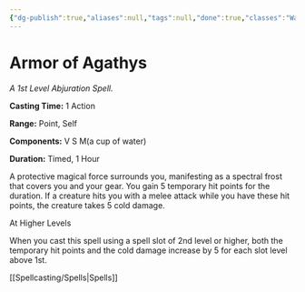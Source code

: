 ```yaml
---
{"dg-publish":true,"aliases":null,"tags":null,"done":true,"classes":"Warlock,","spellLevel":1,"school":"Abjuration","source":"PHB","permalink":"/spells/armor-of-agathys/","dgHomeLink":false,"dgPassFrontmatter":true}
---
```


# Armor of Agathys
*A 1st Level Abjuration Spell.*

**Casting Time:** 1 Action

**Range:** Point, Self

**Components:** V S M(a cup of water)

**Duration:** Timed, 1 Hour

A protective magical force surrounds you, manifesting as a spectral frost that covers you and your gear. You gain 5 temporary hit points for the duration. If a creature hits you with a melee attack while you have these hit points, the creature takes 5 cold damage.

At Higher Levels

When you cast this spell using a spell slot of 2nd level or higher, both the temporary hit points and the cold damage increase by 5 for each slot level above 1st.

[[Spellcasting/Spells|Spells]]